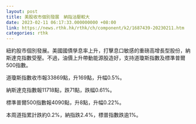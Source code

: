 ```yaml
---
layout: post
title: 美股收市個別發展　納指沽壓較大
date: 2023-02-11 06:17:33.000000000 +08:00
link: https://news.rthk.hk/rthk/ch/component/k2/1687439-20230211.htm
categories: rthk
---
```


紐約股市個別發展。美國國債孳息率上升，打擊息口敏感的重磅高增長型股份，納斯達克指數受壓。不過，油價上升帶動能源股造好，支持道瓊斯指數及標準普爾500指數。

道瓊斯指數收市報33869點，升169點，升幅0.5%。

納斯達克指數報11718點，跌71點，跌幅0.61%。

標準普爾500指數報4090點，升8點，升幅0.22%。

本周道指累計跌約0.2%，納指跌2.4%，標普指數跌逾1%。
